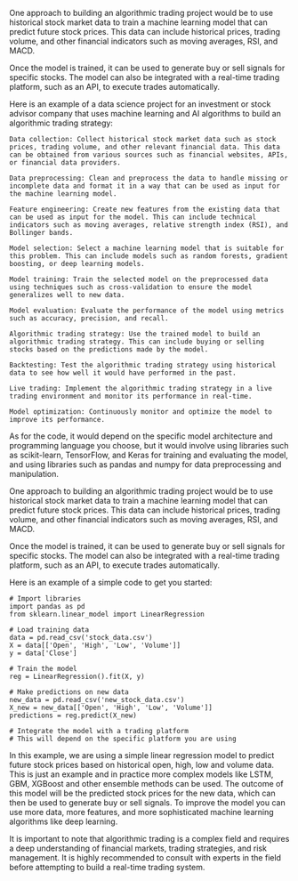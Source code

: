 One approach to building an algorithmic trading project would be to use historical stock market data to train a machine learning model that can predict future stock prices. This data can include historical prices, trading volume, and other financial indicators such as moving averages, RSI, and MACD.

Once the model is trained, it can be used to generate buy or sell signals for specific stocks. The model can also be integrated with a real-time trading platform, such as an API, to execute trades automatically.

Here is an example of a data science project for an investment or stock advisor company that uses machine learning and AI algorithms to build an algorithmic trading strategy:

    Data collection: Collect historical stock market data such as stock prices, trading volume, and other relevant financial data. This data can be obtained from various sources such as financial websites, APIs, or financial data providers.

    Data preprocessing: Clean and preprocess the data to handle missing or incomplete data and format it in a way that can be used as input for the machine learning model.

    Feature engineering: Create new features from the existing data that can be used as input for the model. This can include technical indicators such as moving averages, relative strength index (RSI), and Bollinger bands.

    Model selection: Select a machine learning model that is suitable for this problem. This can include models such as random forests, gradient boosting, or deep learning models.

    Model training: Train the selected model on the preprocessed data using techniques such as cross-validation to ensure the model generalizes well to new data.

    Model evaluation: Evaluate the performance of the model using metrics such as accuracy, precision, and recall.

    Algorithmic trading strategy: Use the trained model to build an algorithmic trading strategy. This can include buying or selling stocks based on the predictions made by the model.

    Backtesting: Test the algorithmic trading strategy using historical data to see how well it would have performed in the past.

    Live trading: Implement the algorithmic trading strategy in a live trading environment and monitor its performance in real-time.

    Model optimization: Continuously monitor and optimize the model to improve its performance.

As for the code, it would depend on the specific model architecture and programming language you choose, but it would involve using libraries such as scikit-learn, TensorFlow, and Keras for training and evaluating the model, and using libraries such as pandas and numpy for data preprocessing and manipulation.

One approach to building an algorithmic trading project would be to use historical stock market data to train a machine learning model that can predict future stock prices. This data can include historical prices, trading volume, and other financial indicators such as moving averages, RSI, and MACD.

Once the model is trained, it can be used to generate buy or sell signals for specific stocks. The model can also be integrated with a real-time trading platform, such as an API, to execute trades automatically.

Here is an example of a simple code to get you started:

    # Import libraries
    import pandas as pd
    from sklearn.linear_model import LinearRegression

    # Load training data
    data = pd.read_csv('stock_data.csv')
    X = data[['Open', 'High', 'Low', 'Volume']]
    y = data['Close']

    # Train the model
    reg = LinearRegression().fit(X, y)

    # Make predictions on new data
    new_data = pd.read_csv('new_stock_data.csv')
    X_new = new_data[['Open', 'High', 'Low', 'Volume']]
    predictions = reg.predict(X_new)

    # Integrate the model with a trading platform
    # This will depend on the specific platform you are using

In this example, we are using a simple linear regression model to predict future stock prices based on historical open, high, low and volume data. This is just an example and in practice more complex models like LSTM, GBM, XGBoost and other ensemble methods can be used. The outcome of this model will be the predicted stock prices for the new data, which can then be used to generate buy or sell signals. To improve the model you can use more data, more features, and more sophisticated machine learning algorithms like deep learning.

It is important to note that algorithmic trading is a complex field and requires a deep understanding of financial markets, trading strategies, and risk management. It is highly recommended to consult with experts in the field before attempting to build a real-time trading system.
